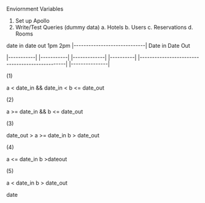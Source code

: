 Enviornment Variables

1. Set up Apollo 
2. Write/Test Queries (dummy data)
    a. Hotels
    b. Users
    c. Reservations
    d. Rooms

date in
date out
       1pm                           2pm
       |-----------------------------| 
   Date in                           Date Out

|-----------|
       |-----------|
            |-------------|
                                |----------|
|------------------------------------------------|
                                     |---------------|


(1) 

a < date_in 
    && 
date_in < b <= date_out 
                                    
(2)

a >= date_in 
    &&
b <= date_out

(3)

date_out > a >= date_in 
b > date_out

(4)

a <= date_in
b >dateout

(5)

a < date_in
b > date_out


date 


